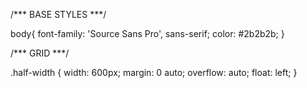 /*** BASE STYLES ***/

body{
    font-family: 'Source Sans Pro', sans-serif;
    color: #2b2b2b;
}

/*** GRID ***/

.half-width {
    width: 600px;
    margin: 0 auto;
    overflow: auto;
    float: left;
}


